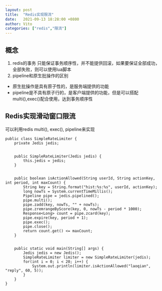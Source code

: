```yaml
---
layout: post
title:  "Redis实现限流"
date:   2021-09-13 18:28:00 +0800
author: Vito
categories: ["redis","限流"]
---
```

## 概念
1. redis的事务
只能保证事务顺序性，并不能提供回滚，如果要保证全部成功，全部失败，则可以使用lua脚本
2.	pipeline和原生批操作的区别
* 原生批操作是具有原子性的，是服务端提供的功能
* pipeline是不具有原子行的，是客户端提供的功能，但是可以搭配multi(),exec()配合使用，达到事务顺序性


## Redis实现滑动窗口限流
可以利用redis multi(), exec(), pipeline来实现 
```
public class SimpleRateLimiter {
    private Jedis jedis;


    public SimpleRateLimiter(Jedis jedis) {
        this.jedis = jedis;
    }


    public boolean isActionAllowed(String userId, String actionKey, int period, int maxCount) {
        String key = String.format("hist:%s:%s", userId, actionKey);
        long nowTs = System.currentTimeMillis();
        Pipeline pipe = jedis.pipelined();
        pipe.multi();
        pipe.zadd(key, nowTs, "" + nowTs);
        pipe.zremrangeByScore(key, 0, nowTs - period * 1000);
        Response<Long> count = pipe.zcard(key);
        pipe.expire(key, period + 1);
        pipe.exec();
        pipe.close();
        return count.get() <= maxCount;
    }


    public static void main(String[] args) {
        Jedis jedis = new Jedis();
        SimpleRateLimiter limiter = new SimpleRateLimiter(jedis);
        for(int i = 0; i < 20; i++) {
            System.out.println(limiter.isActionAllowed("laoqian", "reply", 60, 5));
        }
    }
}
```